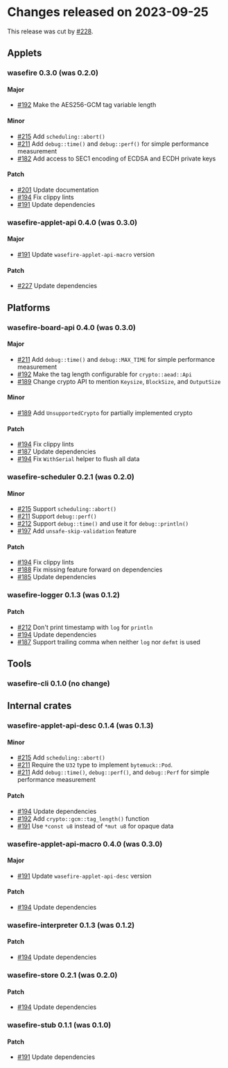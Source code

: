 # Changes released on 2023-09-25

This release was cut by [#228](https://github.com/google/wasefire/pull/228).

## Applets

### wasefire 0.3.0 (was 0.2.0)

#### Major

- [#192](https://github.com/google/wasefire/pull/192)
  Make the AES256-GCM tag variable length

#### Minor

- [#215](https://github.com/google/wasefire/pull/215)
  Add `scheduling::abort()`
- [#211](https://github.com/google/wasefire/pull/211)
  Add `debug::time()` and `debug::perf()` for simple performance measurement
- [#182](https://github.com/google/wasefire/pull/182)
  Add access to SEC1 encoding of ECDSA and ECDH private keys

#### Patch

- [#201](https://github.com/google/wasefire/pull/201)
  Update documentation
- [#194](https://github.com/google/wasefire/pull/194)
  Fix clippy lints
- [#191](https://github.com/google/wasefire/pull/191)
  Update dependencies

### wasefire-applet-api 0.4.0 (was 0.3.0)

#### Major

- [#191](https://github.com/google/wasefire/pull/191)
  Update `wasefire-applet-api-macro` version

#### Patch

- [#227](https://github.com/google/wasefire/pull/227)
  Update dependencies

## Platforms

### wasefire-board-api 0.4.0 (was 0.3.0)

#### Major

- [#211](https://github.com/google/wasefire/pull/211)
  Add `debug::time()` and `debug::MAX_TIME` for simple performance measurement
- [#192](https://github.com/google/wasefire/pull/192)
  Make the tag length configurable for `crypto::aead::Api`
- [#189](https://github.com/google/wasefire/pull/189)
  Change crypto API to mention `Keysize`, `BlockSize`, and `OutputSize`

#### Minor

- [#189](https://github.com/google/wasefire/pull/189)
  Add `UnsupportedCrypto` for partially implemented crypto

#### Patch

- [#194](https://github.com/google/wasefire/pull/194)
  Fix clippy lints
- [#187](https://github.com/google/wasefire/pull/187)
  Update dependencies
- [#194](https://github.com/google/wasefire/pull/194)
  Fix `WithSerial` helper to flush all data

### wasefire-scheduler 0.2.1 (was 0.2.0)

#### Minor

- [#215](https://github.com/google/wasefire/pull/215)
  Support `scheduling::abort()`
- [#211](https://github.com/google/wasefire/pull/211)
  Support `debug::perf()`
- [#212](https://github.com/google/wasefire/pull/212)
  Support `debug::time()` and use it for `debug::println()`
- [#197](https://github.com/google/wasefire/pull/197)
  Add `unsafe-skip-validation` feature

#### Patch

- [#194](https://github.com/google/wasefire/pull/194)
  Fix clippy lints
- [#188](https://github.com/google/wasefire/pull/188)
  Fix missing feature forward on dependencies
- [#185](https://github.com/google/wasefire/pull/185)
  Update dependencies

### wasefire-logger 0.1.3 (was 0.1.2)

#### Patch

- [#212](https://github.com/google/wasefire/pull/212)
  Don't print timestamp with `log` for `println`
- [#194](https://github.com/google/wasefire/pull/194)
  Update dependencies
- [#187](https://github.com/google/wasefire/pull/187)
  Support trailing comma when neither `log` nor `defmt` is used

## Tools

### wasefire-cli 0.1.0 (no change)

## Internal crates

### wasefire-applet-api-desc 0.1.4 (was 0.1.3)

#### Minor

- [#215](https://github.com/google/wasefire/pull/215)
  Add `scheduling::abort()`
- [#211](https://github.com/google/wasefire/pull/211)
  Require the `U32` type to implement `bytemuck::Pod`.
- [#211](https://github.com/google/wasefire/pull/211)
  Add `debug::time()`, `debug::perf()`, and `debug::Perf` for simple performance
  measurement

#### Patch

- [#194](https://github.com/google/wasefire/pull/194)
  Update dependencies
- [#192](https://github.com/google/wasefire/pull/192)
  Add `crypto::gcm::tag_length()` function
- [#191](https://github.com/google/wasefire/pull/191)
  Use `*const u8` instead of `*mut u8` for opaque data

### wasefire-applet-api-macro 0.4.0 (was 0.3.0)

#### Major

- [#191](https://github.com/google/wasefire/pull/191)
  Update `wasefire-applet-api-desc` version

#### Patch

- [#194](https://github.com/google/wasefire/pull/194)
  Update dependencies

### wasefire-interpreter 0.1.3 (was 0.1.2)

#### Patch

- [#194](https://github.com/google/wasefire/pull/194)
  Update dependencies

### wasefire-store 0.2.1 (was 0.2.0)

#### Patch

- [#194](https://github.com/google/wasefire/pull/194)
  Update dependencies

### wasefire-stub 0.1.1 (was 0.1.0)

#### Patch

- [#191](https://github.com/google/wasefire/pull/191)
  Update dependencies
